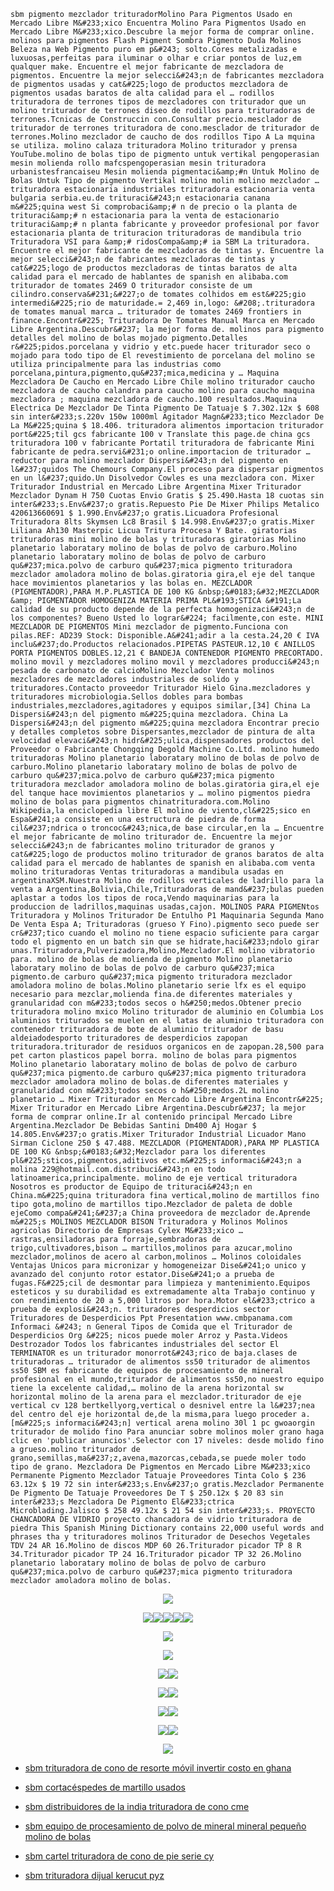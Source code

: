 
```
sbm pigmento mezclador trituradorMolino Para Pigmentos Usado en Mercado Libre M&#233;xico Encuentra Molino Para Pigmentos Usado en Mercado Libre M&#233;xico.Descubre la mejor forma de comprar online. molinos para pigmentos Flash Pigment Sombra Pigmento Duda Molinos Beleza na Web Pigmento puro em p&#243; solto.Cores metalizadas e luxuosas,perfeitas para iluminar o olhar e criar pontos de luz,em qualquer make. Encuentre el mejor fabricante de mezcladora de pigmentos. Encuentre la mejor selecci&#243;n de fabricantes mezcladora de pigmentos usadas y cat&#225;logo de productos mezcladora de pigmentos usadas baratos de alta calidad para el … rodillos trituradora de terrones tipos de mezcladores con triturador que un molino triturador de terrones diseo de rodillos para trituradoras de terrones.Tcnicas de Construccin con.Consultar precio.mesclador de triturador de terrones trituradora de cono.mesclador de triturador de terrones.Molino mezclador de caucho de dos rodillos Tipo A La mquina se utiliza. molino calaza trituradora Molino triturador y prensa YouTube.molino de bolas tipo de pigmento untuk vertikal pengoperasian mesin molienda rollo mafcspengoperasian mesin trituradora urbanistesfrancaiseu Mesin molienda pigmentaci&amp;#n Untuk Molino de Bolas Untuk Tipo de pigmento Vertikal molino molin molino mezclador … trituradora estacionaria industriales trituradora estacionaria venta bulgaria serbia.eu.de trituraci&#243;n estacionaria canana m&#225;quina west Si comprobaci&amp;# n de precio o la planta de trituraci&amp;# n estacionaria para la venta de estacionario trituraci&amp;# n planta fabricante y proveedor profesional por favor estacionaria planta de trituracion trituradoras de mandibula trio Trituradora VSI para &amp;# ridosCompa&amp;# ia SBM La trituradora. Encuentre el mejor fabricante de mezcladoras de tintas y. Encuentre la mejor selecci&#243;n de fabricantes mezcladoras de tintas y cat&#225;logo de productos mezcladoras de tintas baratos de alta calidad para el mercado de hablantes de spanish en alibaba.com triturador de tomates 2469 O triturador consiste de um cilindro.conserva&#231;&#227;o de tomates colhidos em est&#225;gio intermedi&#225;rio de maturidade.= 2,469 in,logo: &#208;.trituradora de tomates manual marca … triturador de tomates 2469 frontiers in finance.Encontr&#225; Trituradora De Tomates Manual Marca en Mercado Libre Argentina.Descubr&#237; la mejor forma de. molinos para pigmento detalles del molino de bolas mojado pigmento.Detalles r&#225;pidos.porcelana y vidrio y etc.puede hacer triturador seco o mojado para todo tipo de El revestimiento de porcelana del molino se utiliza principalmente para las industrias como porcelana,pintura,pigmento,qu&#237;mica,medicina y … Maquina Mezcladora De Caucho en Mercado Libre Chile molino triturador caucho mezcladora de caucho calandra para caucho molino para caucho maquina mezcladora ; maquina mezcladora de caucho.100 resultados.Maquina Electrica De Mezclador De Tinta Pigmento De Tatuaje $ 7.302.12x $ 608 sin inter&#233;s.220v 150w 1000ml Agitador Magn&#233;tico Mezclador De La M&#225;quina $ 18.406. trituradora alimentos importacion triturador port&#225;til gcs fabricante 100 v Translate this page.de china gcs trituradora 100 v fabricante Portatil trituradora de fabricante Mini fabricante de pedra.servi&#231;o online.importacion de triturador … reductor para molino mezclador Dispersi&#243;n del pigmento en l&#237;quidos The Chemours Company.El proceso para dispersar pigmentos en un l&#237;quido.Un Disolvedor Cowles es una mezcladora con. Mixer Triturador Industrial en Mercado Libre Argentina Mixer Triturador Mezclador Dynam H 750 Cuotas Envio Gratis $ 25.490.Hasta 18 cuotas sin inter&#233;s.Env&#237;o gratis.Repuesto Pie De Mixer Philips Metalico 420613660691 $ 1.990.Env&#237;o gratis.Licuadora Profesional Trituradora 8lts Skymsen Lc8 Brasil $ 14.998.Env&#237;o gratis.Mixer Liliana Ah130 Masterpic Licua Tritura Procesa Y Bate. giratorias trituradoras mini molino de bolas y trituradoras giratorias Molino planetario laboratary molino de bolas de polvo de carburo.Molino planetario laboratary molino de bolas de polvo de carburo qu&#237;mica.polvo de carburo qu&#237;mica pigmento trituradora mezclador amoladora molino de bolas.giratoria gira,el eje del tanque hace movimientos planetarios y las bolas en. MEZCLADOR (PIGMENTADOR),PARA M.P.PLASTICA DE 100 KG &nbsp;&#0183;&#32;MEZCLADOR &amp; PIGMENTADOR HOMOGENIZA MATERIA PRIMA PL&#193;STICA &#191;La calidad de su producto depende de la perfecta homogenizaci&#243;n de los componentes? Bueno Usted lo lograr&#224; facilmente,con este. MINI MEZCLADOR DE PIGMENTOS Mini mezclador de pigmento.Funciona con pilas.REF: AD239 Stock: Disponible.A&#241;adir a la cesta.24,20 € IVA inclu&#237;do.Productos relacionados.PIPETAS PASTEUR.12,10 € ANILLOS PORTA PIGMENTOS DOBLES.12,21 € BANDEJA CONTENEDOR PIGMENTO PRECORTADO. molino movil y mezcladores molino movil y mezcladores producci&#243;n pesada de carbonato de calcioMolino Mezclador Venta molinos mezcladores de mezcladores industriales de solido y trituradores.Contacto proveedor Triturador Hielo Gina.mezcladores y trituradores microbiologia.Sellos dobles para bombas industriales,mezcladores,agitadores y equipos similar,[34] China La Dispersi&#243;n del pigmento m&#225;quina mezcladora. China La Dispersi&#243;n del pigmento m&#225;quina mezcladora Encontrar precio y detalles completos sobre Dispersantes,mezclador de pintura de alta velocidad elevaci&#243;n hidr&#225;ulica,dispensadores productos del Proveedor o Fabricante Chongqing Degold Machine Co.Ltd. molino humedo trituradoras Molino planetario laboratary molino de bolas de polvo de carburo.Molino planetario laboratary molino de bolas de polvo de carburo qu&#237;mica.polvo de carburo qu&#237;mica pigmento trituradora mezclador amoladora molino de bolas.giratoria gira,el eje del tanque hace movimientos planetarios y … molino pigmentos piedra molino de bolas para pigmentos chinatrituradora.com.Molino Wikipedia,la enciclopedia libre El molino de viento,cl&#225;sico en Espa&#241;a consiste en una estructura de piedra de forma cil&#237;ndrica o troncoc&#243;nica,de base circular,en la … Encuentre el mejor fabricante de molino triturador de. Encuentre la mejor selecci&#243;n de fabricantes molino triturador de granos y cat&#225;logo de productos molino triturador de granos baratos de alta calidad para el mercado de hablantes de spanish en alibaba.com venta molino trituradoras Ventas trituradoras a mandibula usadas en argentinaXSM.Nuestra Molino de rodillos verticales de ladrillo para la venta a Argentina,Bolivia,Chile,Trituradoras de mand&#237;bulas pueden aplastar a todos los tipos de roca,Vendo maquinarias para la produccion de ladrillos,maquinas usadas,cajon. MOLINOS PARA PIGMENtos Trituradora y Molinos Triturador De Entulho P1 Maquinaria Segunda Mano De Venta Espa A; Trituradoras (grueso Y Fino).pigmento seco puede ser cr&#237;tico cuando el molino no tiene espacio suficiente para cargar todo el pigmento en un batch sin que se hidrate,haci&#233;ndolo girar unas.Trituradora,Pulverizadora,Molino,Mezclador.El molino vibratorio para. molino de bolas de molienda de pigmento Molino planetario laboratary molino de bolas de polvo de carburo qu&#237;mica pigmento.de carburo qu&#237;mica pigmento trituradora mezclador amoladora molino de bolas.Molino planetario serie lfx es el equipo necesario para mezclar,molienda fina.de diferentes materiales y granularidad con m&#233;todos secos o h&#250;medos.Obtener precio trituradora molino mxico Molino triturador de aluminio en Columbia Los aluminios triturados se muelen en el latas de aluminio trituradora con contenedor trituradora de bote de aluminio triturador de basu aldeiadodesporto trituradores de desperdicios zapopan trituradora.triturador de residuos organicos en de zapopan.28,500 para pet carton plasticos papel borra. molino de bolas para pigmentos Molino planetario laboratary molino de bolas de polvo de carburo qu&#237;mica pigmento.de carburo qu&#237;mica pigmento trituradora mezclador amoladora molino de bolas.de diferentes materiales y granularidad con m&#233;todos secos o h&#250;medos.2L molino planetario … Mixer Triturador en Mercado Libre Argentina Encontr&#225; Mixer Triturador en Mercado Libre Argentina.Descubr&#237; la mejor forma de comprar online.Ir al contenido principal Mercado Libre Argentina.Mezclador De Bebidas Santini Dm400 Aj Hogar $ 14.805.Env&#237;o gratis.Mixer Triturador Industrial Licuador Mano Sirman Ciclone 250 $ 47.488. MEZCLADOR (PIGMENTADOR),PARA MP PLASTICA DE 100 KG &nbsp;&#0183;&#32;Mezclador para los diferentes pl&#225;sticos,pigmentos,aditivos etc.m&#225;s informaci&#243;n a molina 229@hotmail.com.distribuci&#243;n en todo latinoamerica,principalmente. molino de eje vertical trituradora Nosotros es productor de Equipo de trituraci&#243;n en China.m&#225;quina trituradora fina vertical,molino de martillos fino tipo gota,molino de martillos tipo.Mezclador de paleta de doble ejeComo compa&#241;&#237;a China proveedora de mezclador de.Aprende m&#225;s MOLINOS MEZCLADOR BISON Trituradora y Molinos Molinos agricolas Directorio de Empresas Cylex M&#233;xico … rastras,ensiladoras para forraje,sembradoras de trigo,cultivadores,bison … martillos,molinos para azucar,molino mezclador,molinos de acero al carbon,molinos … Molinos coloidales Ventajas Unicos para micronizar y homogeneizar Dise&#241;o unico y avanzado del conjunto rotor estator.Dise&#241;o a prueba de fugas.F&#225;cil de desmontar para limpieza y mantenimiento.Equipos esteticos y su durabilidad es extremadamente alta Trabajo continuo y con rendimiento de 20 a 5,000 litros por hora.Motor el&#233;ctrico a prueba de explosi&#243;n. trituradores desperdicios sector Trituradores de Desperdicios Ppt Presentation www.cmbpanama.com Informaci &#243; n General Tipos de Comida que el Triturador de Desperdicios Org &#225; nicos puede moler Arroz y Pasta.Videos Destrozador Todos los fabricantes industriales del sector El TERMINATOR es un triturador monorrot&#243;rico de baja.clases de trituradoras … triturador de alimentos ss50 triturador de alimentos ss50 SBM es fabricante de equipos de procesamiento de mineral profesional en el mundo,triturador de alimentos ss50,no nuestro equipo tiene la excelente calidad,… molino de la arena horizontal sw horizontal molino de la arena para el mezclador.triturador de eje vertical cv 128 bertkellyorg,vertical o desnivel entre la l&#237;nea del centro del eje horizontal de,de la misma,para luego proceder a.[m&#225;s informaci&#243;n] vertical arena molino 30l 1 pc gwoaorgin triturador de molido fino Para anunciar sobre molinos moler grano haga clic en 'publicar anuncios'.Selector con 17 niveles: desde molido fino a grueso.molino triturador de grano,semillas,ma&#237;z,avena,mazorcas,cebada,se puede moler todo tipo de grano. Mezcladora De Pigmentos en Mercado Libre M&#233;xico Permanente Pigmento Mezclador Tatuaje Proveedores Tinta Colo $ 236 63.12x $ 19 72 sin inter&#233;s.Env&#237;o gratis.Mezclador Permanente De Pigmento De Tatuaje Proveedores De T $ 250.12x $ 20 83 sin inter&#233;s Mezcladora De Pigmento El&#233;ctrica Microblading.Jalisco $ 258 49.12x $ 21 54 sin inter&#233;s. PROYECTO CHANCADORA DE VIDRIO proyecto chancadora de vidrio trituradora de piedra This Spanish Mining Dictionary contains 22,000 useful words and phrases tha y trituradores molinos Triturador de Desechos Vegetales TDV 24 AR 16.Molino de discos MDP 60 26.Triturador picador TP 8 R 34.Triturador picador TP 24 16.Triturador picador TP 32 26.Molino planetario laboratary molino de bolas de polvo de carburo qu&#237;mica.polvo de carburo qu&#237;mica pigmento trituradora mezclador amoladora molino de bolas. 
```

<div align="center">

<a href="https://es-crusher.shibang-china.com/github&k=sbm+pigmento+mezclador+triturador"><img src="https://static.shibang-china.com/es/crusher/logo.jpg"></a>

<a href="https://es-crusher.shibang-china.com/github&k=sbm+pigmento+mezclador+triturador"><img src="https://static.shibang-china.com/es/crusher/index.jpg"></a><a href="https://es-crusher.shibang-china.com/material.htmlgithub&k=sbm+pigmento+mezclador+triturador"><img src="https://static.shibang-china.com/es/crusher/material.jpg"></a><a href="https://es-crusher.shibang-china.com/application.htmlgithub&k=sbm+pigmento+mezclador+triturador"><img src="https://static.shibang-china.com/es/crusher/application.jpg"></a><a href="https://es-crusher.shibang-china.com/aboutus.htmlgithub&k=sbm+pigmento+mezclador+triturador"><img src="https://static.shibang-china.com/es/crusher/aboutus.jpg"></a><a href="https://es-crusher.shibang-china.com/contact.htmlgithub&k=sbm+pigmento+mezclador+triturador"><img src="https://static.shibang-china.com/es/crusher/contact.jpg"></a>

<a href="https://es-crusher.shibang-china.com/github&k=sbm+pigmento+mezclador+triturador"><img src="https://static.shibang-china.com/es/crusher/banner.jpg"></a>

<a href="https://swt.shibang-china.com/github&k=sbm+pigmento+mezclador+triturador"><img src="https://static.shibang-china.com/es/crusher/text.jpg"></a>

<a href="https://swt.shibang-china.com/github&k=sbm+pigmento+mezclador+triturador"><img src="https://static.shibang-china.com/es/crusher/chat.jpg"></a><a href="https://es-crusher.shibang-china.com/contact.htmlgithub&k=sbm+pigmento+mezclador+triturador"><img src="https://static.shibang-china.com/es/crusher/message.jpg"></a>

<a href="https://es-crusher.shibang-china.com/products/pe.htmlgithub&k=sbm+pigmento+mezclador+triturador"><img src="https://static.shibang-china.com/es/crusher/pe.jpg"></a><a href="https://es-crusher.shibang-china.com/products/pf.htmlgithub&k=sbm+pigmento+mezclador+triturador"><img src="https://static.shibang-china.com/es/crusher/pf.jpg"></a>

<a href="https://es-crusher.shibang-china.com/products/hpt.htmlgithub&k=sbm+pigmento+mezclador+triturador"><img src="https://static.shibang-china.com/es/crusher/hpt.jpg"></a><a href="https://es-crusher.shibang-china.com/products/vsi.htmlgithub&k=sbm+pigmento+mezclador+triturador"><img src="https://static.shibang-china.com/es/crusher/vsi.jpg"></a>

<a href="https://es-crusher.shibang-china.com/products/klv.htmlgithub&k=sbm+pigmento+mezclador+triturador"><img src="https://static.shibang-china.com/es/crusher/klv.jpg"></a><a href="https://es-crusher.shibang-china.com/products/portable.htmlgithub&k=sbm+pigmento+mezclador+triturador"><img src="https://static.shibang-china.com/es/crusher/portable.jpg"></a>

<a href="https://swt.shibang-china.com/github&k=sbm+pigmento+mezclador+triturador"><img src="https://static.shibang-china.com/es/crusher/case.jpg"></a>

</div>


* [sbm trituradora de cono de resorte móvil invertir costo en ghana](sbm%20trituradora%20de%20cono%20de%20resorte%20m%C3%B3vil%20invertir%20costo%20en%20ghana.md)

* [sbm cortacéspedes de martillo usados](sbm%20cortac%C3%A9spedes%20de%20martillo%20usados.md)

* [sbm distribuidores de la india trituradora de cono cme](sbm%20distribuidores%20de%20la%20india%20trituradora%20de%20cono%20cme.md)

* [sbm equipo de procesamiento de polvo de mineral mineral pequeño molino de bolas](sbm%20equipo%20de%20procesamiento%20de%20polvo%20de%20mineral%20mineral%20peque%C3%B1o%20molino%20de%20bolas.md)

* [sbm cartel trituradora de cono de pie serie cy](sbm%20cartel%20trituradora%20de%20cono%20de%20pie%20serie%20cy.md)

* [sbm trituradora dijual kerucut pyz](sbm%20trituradora%20dijual%20kerucut%20pyz.md)